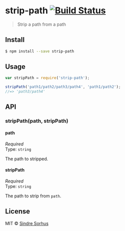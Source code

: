 # strip-path [![Build Status](https://travis-ci.org/sindresorhus/strip-path.svg?branch=master)](https://travis-ci.org/sindresorhus/strip-path)

> Strip a path from a path


## Install

```sh
$ npm install --save strip-path
```


## Usage

```js
var stripPath = require('strip-path');

stripPath('path1/path2/path3/path4', 'path1/path2');
//=> 'path3/path4'
```


## API

### stripPath(path, stripPath)

#### path

*Required*  
Type: `string`  

The path to stripped.

#### stripPath

*Required*  
Type: `string`  

The path to strip from `path`.


## License

MIT © [Sindre Sorhus](http://sindresorhus.com)
